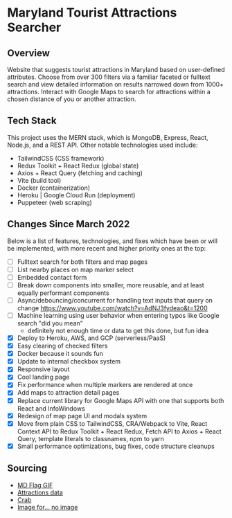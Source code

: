 # Maryland Tourist Attractions Searcher

## Overview

Website that suggests tourist attractions in Maryland based on user-defined attributes. Choose from over 300 filters via a familiar faceted or fulltext search and view detailed information on results narrowed down from 1000+ attractions. Interact with Google Maps to search for attractions within a chosen distance of you or another attraction.

## Tech Stack

This project uses the MERN stack, which is MongoDB, Express, React, Node.js, and a REST API. Other notable technologies used include:

- TailwindCSS (CSS framework)
- Redux Toolkit + React Redux (global state)
- Axios + React Query (fetching and caching)
- Vite (build tool)
- Docker (containerization)
- Heroku | Google Cloud Run (deployment)
- Puppeteer (web scraping)

## Changes Since March 2022

Below is a list of features, technologies, and fixes which have been or will be implemented, with more recent and higher priority ones at the top:

- [ ] Fulltext search for both filters and map pages
- [ ] List nearby places on map marker select
- [ ] Embedded contact form
- [ ] Break down components into smaller, more reusable, and at least equally performant components
- [ ] Async/debouncing/concurrent for handling text inputs that query on change <https://www.youtube.com/watch?v=AdNJ3fydeao&t=1200>
- [ ] Machine learning using user behavior when entering typos like Google search "did you mean"
  - definitely not enough time or data to get this done, but fun idea
- [x] Deploy to Heroku, AWS, and GCP (serverless/PaaS)
- [x] Easy clearing of checked filters
- [x] Docker because it sounds fun
- [x] Update to internal checkbox system
- [x] Responsive layout
- [x] Cool landing page
- [x] Fix performance when multiple markers are rendered at once
- [x] Add maps to attraction detail pages
- [x] Replace current library for Google Maps API with one that supports both React and InfoWindows
- [x] Redesign of map page UI and modals system
- [x] Move from plain CSS to TailwindCSS, CRA/Webpack to Vite, React Context API to Redux Toolkit + React Redux, Fetch API to Axios + React Query, template literals to classnames, npm to yarn
- [x] Small performance optimizations, bug fixes, code structure cleanups

## Sourcing

- [MD Flag GIF](https://giphy.com/gifs/flag-state-baltimore-l0MrFpI94esUsTbIA)
- [Attractions data](https://www.visitmaryland.org/things-to-do/attractions)
- [Crab](https://www.google.com/url?sa=i&url=https%3A%2F%2Fwww.seekpng.com%2Fipng%2Fu2q8w7q8o0y3a9w7_seafood-graphic-royalty-free-sad-huge-sad-crab%2F&psig=AOvVaw2jx0wHz9fOfhmNjyJzsKxc&ust=1651669215591000&source=images&cd=vfe&ved=0CAwQjRxqFwoTCJjBjbmxw_cCFQAAAAAdAAAAABAD)
- [Image for... no image](https://depositphotos.com/vector-images/no-image-available.html)
